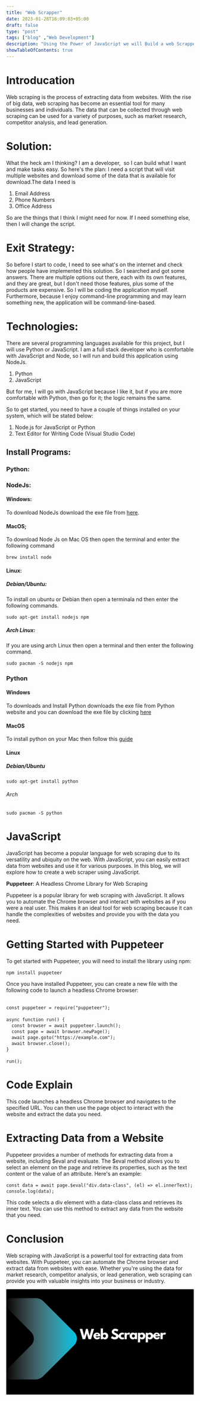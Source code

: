 ```yaml
---
title: "Web Scrapper"
date: 2023-01-28T16:09:03+05:00
draft: false
type: "post"
tags: ["blog" ,"Web Development"]
description: "Using the Power of JavaScript we will Build a web Scrapper to get some informations"
showTableOfContents: true
---
```



# Introducation
Web scraping is the process of extracting data from websites. With the rise of big data, web scraping has become an essential tool for many businesses and individuals. The data that can be collected through web scraping can be used for a variety of purposes, such as market research, competitor analysis, and lead generation.

# Solution:
What the heck am I thinking? I am a developer,  so I can build what I want and make tasks easy. So here's the plan: I need a script that will visit multiple websites and download some of the data that is available for download.The data I need is

1. Email Address
2. Phone Numbers
3. Office Address

So are the things that I think I might need for now. If I need something else, then I will change the script.

# Exit Strategy:
So before I start to code, I need to see what's on the internet and check how people have implemented this solution. So I searched and got some answers. There are multiple options out there, each with its own features, and they are great, but I don't need those features, plus some of the products are expensive. So I will be coding the application myself. Furthermore, because I enjoy command-line programming and may learn something new, the application will be command-line-based.


# Technologies:
There are several programming languages available for this project, but I will use Python or JavaScript. I am a full stack developer who is comfortable with JavaScript and Node, so I will run and build this application using NodeJs.

1. Python
2. JavaScript

But for me, I will go with JavaScript because I like it, but if you are more comfortable with Python, then go for it; the logic remains the same.

So to get started, you need to have a couple of things installed on your system, which will be stated below:

1. Node.js for JavaScript or Python
2. Text Editor for Writing Code (Visual Studio Code)

## Install Programs:

### Python: 

### NodeJs:
#### Windows: 
To download NodeJs download the exe file from [here](https://nodejs.org/en/download/current/).
#### MacOS;
To download Node Js on Mac OS then open the terminal and enter the following command
``` shell
brew install node
```
#### Linux:
##### Debian/Ubuntu:
To install on ubuntu or Debian then open a terminala nd then enter the following commands.
```shell
sudo apt-get install nodejs npm
```
##### Arch Linux:
If you are using arch Linux then open a terminal and then enter the following command.
```shell
sudo pacman -S nodejs npm
```

### Python
#### Windows
To downloads and Install Python downloads the exe file from Python website and you can download the exe file by clicking [here](https://www.python.org/downloads/)
#### MacOS
To install python on your Mac then follow this [guide](https://docs.brew.sh/Homebrew-and-Python)
#### Linux
##### Debian/Ubuntu
```shell
sudo apt-get install python
```
###### Arch
```shell
sudo pacman -S python
```

# JavaScript
JavaScript has become a popular language for web scraping due to its versatility and ubiquity on the web. With JavaScript, you can easily extract data from websites and use it for various purposes. In this blog, we will explore how to create a web scraper using JavaScript.

**Puppeteer**: A Headless Chrome Library for Web Scraping

Puppeteer is a popular library for web scraping with JavaScript. It allows you to automate the Chrome browser and interact with websites as if you were a real user. This makes it an ideal tool for web scraping because it can handle the complexities of websites and provide you with the data you need.

# Getting Started with Puppeteer

To get started with Puppeteer, you will need to install the library using npm:

``` node
npm install puppeteer
```
Once you have installed Puppeteer, you can create a new file with the following code to launch a headless Chrome browser:


```node

const puppeteer = require("puppeteer");

async function run() {
  const browser = await puppeteer.launch();
  const page = await browser.newPage();
  await page.goto("https://example.com");
  await browser.close();
}

run();
```
# Code Explain
This code launches a headless Chrome browser and navigates to the specified URL. You can then use the page object to interact with the website and extract the data you need.

# Extracting Data from a Website

Puppeteer provides a number of methods for extracting data from a website, including $eval and evaluate. The $eval method allows you to select an element on the page and retrieve its properties, such as the text content or the value of an attribute. Here's an example:


``` Node
const data = await page.$eval("div.data-class", (el) => el.innerText);
console.log(data);
```
This code selects a div element with a data-class class and retrieves its inner text. You can use this method to extract any data from the website that you need.

# Conclusion

Web scraping with JavaScript is a powerful tool for extracting data from websites. With Puppeteer, you can automate the Chrome browser and extract data from websites with ease. Whether you're using the data for market research, competitor analysis, or lead generation, web scraping can provide you with valuable insights into your business or industry.

![image](/images/web-scrapper/web-scrapper.png)



<!-- # Introducation:
So, I have been working in the field of machine learning and web development for a while, and I am still looking for great options. To get more options, I need to see what is out there.

So to get what I want, I need to send emails and gather data so that I can apply for different jobs and see what's out there. So I need data, and I can get data by going to the multiple websites and applying one by one. It's hard, and I don't want to work like that.

# Solution:
What the heck am I thinking? I am a developer,  so I can build what I want and make tasks easy. So here's the plan: I need a script that will visit multiple websites and download some of the data that is available for download.The data I need is

1. Email Address
2. Phone Numbers
3. Office Address

So are the things that I think I might need for now. If I need something else, then I will change the script.

# Exit Strategy:
So before I start to code, I need to see what's on the internet and check how people have implemented this solution. So I searched and got some answers. There are multiple options out there, each with its own features, and they are great, but I don't need those features, plus some of the products are expensive. So I will be coding the application myself. Furthermore, because I enjoy command-line programming and may learn something new, the application will be command-line-based.

# Technologies:
There are several programming languages available for this project, but I will use Python or JavaScript. I am a full stack developer who is comfortable with JavaScript and Node, so I will run and build this application using NodeJs.

1. Python
2. JavaScript

But for me, I will go with JavaScript because I like it, but if you are more comfortable with Python, then go for it; the logic remains the same.

So to get started, you need to have a couple of things installed on your system, which will be stated below:

1. Node.js for JavaScript or Python
2. Text Editor for Writing Code (Visual Studio Code)

## Install Programs:

### Python: 

### NodeJs:
#### Windows: 
To download NodeJs download the exe file from [here](https://nodejs.org/en/download/current/).
#### MacOS;
To download Node Js on Mac OS then open the terminal and enter the following command
``` shell
brew install node
```
#### Linux:
##### Debian/Ubuntu:
To install on ubuntu or Debian then open a terminala nd then enter the following commands.
```shell
sudo apt-get install nodejs npm
```
##### Arch Linux:
If you are using arch Linux then open a terminal and then enter the following command.
```shell
sudo pacman -S nodejs npm
```

### Python
#### Windows
To downloads and Install Python downloads the exe file from Python website and you can download the exe file by clicking [here](https://www.python.org/downloads/)
#### MacOS
To install python on your Mac then follow this [guide](https://docs.brew.sh/Homebrew-and-Python)
#### Linux
##### Debian/Ubuntu
```shell
sudo apt-get install python
```
###### Arch
```shell
sudo pacman -S python
```

# A Web Scraper
So this is the main deal I will be designing a web scrapper, I will be hosting all of my code on [GitHub](https://github.com/rafay99-epic). The Job of this Web Scrapper is to get a couple of information from the given website and then store them in the form of json file pattern. The data will be stored in a variable for now but later it will saved in an excel shell, where it'll be stored.


So for this Project I will using **thee** npm packages and those packages are stated bellow:

1. Express
2. Axios
3. Cherio

## Whole Story:
So the entire process will be as follows: I will obtain website code, and once I have the code in HTML, I will search for specific things in that code, and once the entire website has been searched, I will store all the relative data into a variable.

All the data from the variable will be stored in the form of JSON, and then the JSON will be saved into the Excel sheet.

## Starting An NPM Project
### Crearing a Project
So in order to create a node application, you need to open your terminal and then enter the following command:
```shell
npm init
```
Once you have entered the command then You need to answer a couple questions about the project. Once you have answer the question then a packages.json file will be created. 
### Installing Package
Now we can start installing packages from npm.
#### Downloading Package: Express
So in order to create a node application, you need to open your terminal and then enter the following command:
```node
npm install express
```
#### Downloading Package: Cherio
So in order to create a node application, you need to open your terminal and then enter the following command:
```node
npm install cherio
```
#### Downloading Package: Axios
So in order to create a node application, you need to open your terminal and then enter the following command:
```node
npm install axios
```
### Creating Files:
Now we need to creat some javaScript files that will contain our code. So enter the following command into your terminal
```shell
touch index.js
```
Once this command is executed then a file will be created called **index.js**

### Coding time:
Now it's time to code the application.
```javascript
//Loading the express for application
const port= 5000;
const express = require("express");
const axios= require("axios");
const cherrio= require("cheerio");


// Using express for run the application
var app = express();

//The url of different website
const url= "https://www.pakistanlawsite.com/Login/MainPage";


//axio will get the html data from the url
axios(url)
        .then(respond =>{
              const html_code= respond.data
              console.log(html_code);
  });



app.listen(port,()=>{
    console.log("The server is running on port:" + port)
});


``` -->









